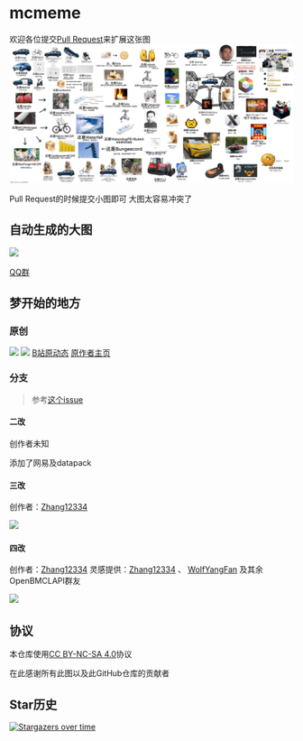 # mcmeme

欢迎各位提交[Pull Request](https://github.com/LIPiston/mcmeme/pulls)来扩展这张图
![](latest.png)

Pull Request的时候提交小图即可 大图太容易冲突了

## 自动生成的大图
![](auto_img.png)

[QQ群](http://qm.qq.com/cgi-bin/qm/qr?_wv=1027&k=GSK0q5Be9BtgPh-7UDEgw1XUc9eNlb_E&authKey=s54nZ9lIbjETFV2sQj65vJHoH04tg%2Bst%2FB%2Fo0WgVTyRGo%2BxL0ZPw8%2BHX3oNnr%2FIo&noverify=0&group_code=810025413)

## 梦开始的地方

### 原创

![](/beginning/origin1.png)
![](/beginning/原作者授权.png)
[B站原动态](https://www.bilibili.com/opus/985182183934132242)
[原作者主页](https://space.bilibili.com/34719209)

### 分支

> 参考[这个issue](https://github.com/LIPiston/mcmeme/issues/5#issuecomment-2395448955)

#### 二改

创作者未知

添加了网易及datapack

#### 三改

创作者：[Zhang12334](https://github.com/Zhang12334)

![](/beginning/origin3.png)

#### 四改

创作者：[Zhang12334](https://github.com/Zhang12334)
灵感提供：[Zhang12334](https://github.com/Zhang12334) 、 [WolfYangFan](https://github.com/WolfYangFan) 及其余OpenBMCLAPI群友

![](/beginning/origin4.png)

## 协议
本仓库使用[CC BY-NC-SA 4.0](./LICENSE)协议

在此感谢所有此图以及此GitHub仓库的贡献者

## Star历史
[![Stargazers over time](https://starchart.cc/LIPiston/mcmeme.svg?variant=adaptive)](https://starchart.cc/LIPiston/mcmeme)
